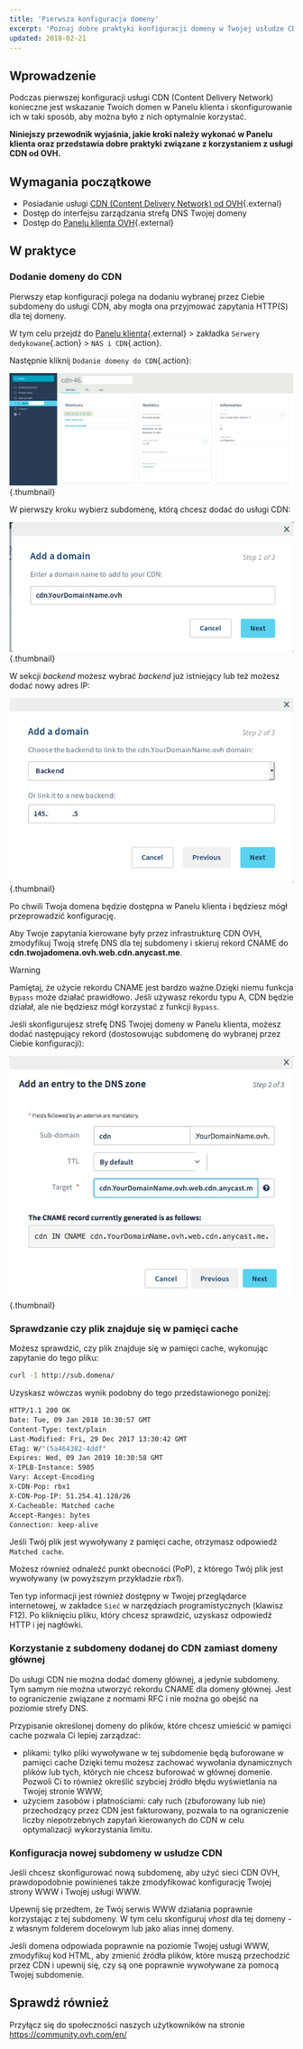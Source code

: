 ```yaml
---
title: 'Pierwsza konfiguracja domeny'
excerpt: 'Poznaj dobre praktyki konfiguracji domeny w Twojej usłudze CDN'
updated: 2018-02-21
---
```



## Wprowadzenie

Podczas pierwszej konfiguracji usługi CDN (Content Delivery Network) konieczne jest wskazanie Twoich domen w Panelu klienta i skonfigurowanie ich w taki sposób, aby można było z nich optymalnie korzystać.

**Niniejszy przewodnik wyjaśnia, jakie kroki należy wykonać w Panelu klienta oraz przedstawia dobre praktyki związane z korzystaniem z usługi CDN od OVH.**


## Wymagania początkowe

- Posiadanie usługi [CDN (Content Delivery Network) od OVH](https://www.ovh.pl/cdn/){.external}
- Dostęp do interfejsu zarządzania strefą DNS Twojej domeny
- Dostęp do [Panelu klienta OVH](https://www.ovh.com/auth/?action=gotomanager&from=https://www.ovh.pl/&ovhSubsidiary=pl){.external}


## W praktyce

### Dodanie domeny do CDN

Pierwszy etap konfiguracji polega na dodaniu wybranej przez Ciebie subdomeny do usługi CDN, aby mogła ona przyjmować zapytania HTTP(S) dla tej domeny. 

W tym celu przejdź do [Panelu klienta](https://www.ovh.com/auth/?action=gotomanager&from=https://www.ovh.pl/&ovhSubsidiary=pl){.external} > zakładka `Serwery dedykowane`{.action} > `NAS i CDN`{.action}.

Następnie kliknij `Dodanie domeny do CDN`{.action}:

![Panel klienta CDN](images/cdn_customer_panel.png){.thumbnail}

W pierwszy kroku wybierz subdomenę, którą chcesz dodać do usługi CDN:

![Dodanie subdomeny do CDN](images/add_cdn_domain_step_1.png){.thumbnail}

W sekcji *backend* możesz wybrać *backend* już istniejący lub też możesz dodać nowy adres IP:

![Dodanie backendu](images/add_cdn_domain_step_2.png){.thumbnail}


Po chwili Twoja domena będzie dostępna w Panelu klienta i będziesz mógł przeprowadzić konfigurację.

Aby Twoje zapytania kierowane były przez infrastrukturę CDN OVH, zmodyfikuj Twoją strefę DNS dla tej subdomeny i skieruj rekord CNAME do **cdn.twojadomena.ovh.web.cdn.anycast.me**.


> [!warning]
>
> Pamiętaj, że użycie rekordu CNAME jest bardzo ważne.Dzięki niemu funkcja `Bypass` może działać prawidłowo. Jeśli używasz rekordu typu A, CDN będzie działał, ale nie będziesz mógł korzystać z funkcji `Bypass`.
>


Jeśli skonfigurujesz strefę DNS Twojej domeny w Panelu klienta, możesz dodać następujący rekord (dostosowując subdomenę do wybranej przez Ciebie konfiguracji):

![Szablon OVF Windows](images/cname_field.png){.thumbnail}

 

### Sprawdzanie czy plik znajduje się w pamięci cache
Możesz sprawdzić, czy plik znajduje się w pamięci cache, wykonując zapytanie do tego pliku:

```sh
curl -I http://sub.domena/
```

Uzyskasz wówczas wynik podobny do tego przedstawionego poniżej:

```bash
HTTP/1.1 200 OK
Date: Tue, 09 Jan 2018 10:30:57 GMT
Content-Type: text/plain
Last-Modified: Fri, 29 Dec 2017 13:30:42 GMT
ETag: W/"(5a464382-4ddf"
Expires: Wed, 09 Jan 2019 10:30:58 GMT
X-IPLB-Instance: 5905
Vary: Accept-Encoding
X-CDN-Pop: rbx1
X-CDN-Pop-IP: 51.254.41.128/26
X-Cacheable: Matched cache
Accept-Ranges: bytes
Connection: keep-alive
```

Jeśli Twój plik jest wywoływany z pamięci cache, otrzymasz odpowiedź `Matched cache`.

Możesz również odnaleźć punkt obecności (PoP), z którego Twój plik jest wywoływany (w powyższym przykładzie *rbx1*).

Ten typ informacji jest również dostępny w Twojej przeglądarce internetowej, w zakładce `Sieć` w narzędziach programistycznych (klawisz F12). Po kliknięciu pliku, który chcesz sprawdzić, uzyskasz odpowiedź HTTP i jej nagłówki.


### Korzystanie z subdomeny dodanej do CDN zamiast domeny głównej

Do usługi CDN nie można dodać domeny głównej, a jedynie subdomeny. Tym samym nie można utworzyć rekordu CNAME dla domeny głównej. Jest to ograniczenie związane z normami RFC i nie można go obejść na poziomie strefy DNS.

Przypisanie określonej domeny do plików, które chcesz umieścić w pamięci cache pozwala Ci lepiej zarządzać:

- plikami: tylko pliki wywoływane w tej subdomenie będą buforowane w pamięci cache Dzięki temu możesz zachować wywołania dynamicznych plików lub tych, których nie chcesz buforować w głównej domenie. Pozwoli Ci to również określić szybciej źródło błędu wyświetlania na Twojej stronie WWW;
- użyciem zasobów i płatnościami: cały ruch (zbuforowany lub nie) przechodzący przez CDN jest fakturowany, pozwala to na ograniczenie liczby niepotrzebnych zapytań kierowanych do CDN w celu optymalizacji wykorzystania limitu.


### Konfiguracja nowej subdomeny w usłudze CDN

Jeśli chcesz skonfigurować nową subdomenę, aby użyć sieci CDN OVH, prawdopodobnie powinieneś także zmodyfikować konfigurację Twojej strony WWW i Twojej usługi WWW. 

Upewnij się przedtem, że Twój serwis WWW działania poprawnie korzystając z tej subdomeny. W tym celu skonfiguruj *vhost* dla tej domeny - z własnym folderem docelowym lub jako alias innej domeny.

Jeśli domena odpowiada poprawnie na poziomie Twojej usługi WWW, zmodyfikuj kod HTML, aby zmienić źródła plików, które muszą przechodzić przez CDN i upewnij się, czy są one poprawnie wywoływane za pomocą Twojej subdomenie.

 
## Sprawdź również

Przyłącz się do społeczności naszych użytkowników na stronie <https://community.ovh.com/en/>